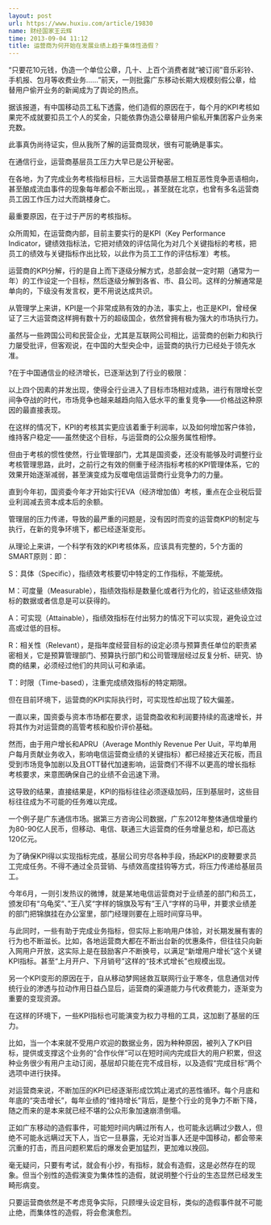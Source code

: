 ```yaml
---
layout: post
url: https://www.huxiu.com/article/19830
name: 财经国家王云辉
time: 2013-09-04 11:12
title: 运营商为何开始在发展业绩上趋于集体性造假？
---
```

“只要花10元钱，伪造一个单位公章，几十、上百个消费者就“被订阅”音乐彩铃、手机报、包月等收费业务……”前天，一则批露广东移动长期大规模刻假公章，给替用户偷开业务的新闻成为了舆论的热点。

据该报道，有中国移动员工私下透露，他们造假的原因在于，每个月的KPI考核如果完不成就要扣员工个人的奖金，只能依靠伪造公章替用户偷私开集团客户业务来充数。

此事真伪尚待证实，但从我所了解的运营商现状，很有可能确是事实。

在通信行业，运营商基层员工压力大早已是公开秘密。

在各地，为了完成业务考核指标目标，三大运营商基层工相互恶性竞争恶语相向，甚至酿成流血事件的现象每年都会不断出现。，甚至就在北京，也曾有多名运营商员工因工作压力过大而跳楼身亡。

最重要原因，在于过于严厉的考核指标。

众所周知，在运营商内部，目前主要实行的是KPI（Key Performance Indicator，键绩效指标法，它把对绩效的评估简化为对几个关键指标的考核，把员工的绩效与关键指标作出比较，以此作为员工工作的评估标准）考核。

运营商的KPI分解，行的是自上而下逐级分解方式，总部会就一定时期（通常为一年）的工作设定一个目标，然后逐级分解到各省、市、县公司。这样的分解通常是单向的，下级没有发言权，更不用说达成共识。

从管理学上来讲，KPI是一个非常成熟有效的办法，事实上，也正是KPI，曾经保证了三大运营商这样拥有数十万的超级国企，依然曾拥有极为强大的市场执行力。

虽然与一些跨国公司和民营企业，尤其是互联网公司相比，运营商的创新力和执行力屡受批评，但客观说，在中国的大型央企中，运营商的执行力已经处于领先水准。

?在于中国通信业的经济增长，已逐渐达到了行业的极限：

以上四个因素的并发出现，使得全行业进入了目标市场相对成熟，进行有限增长空间争夺战的时代，市场竞争也越来越趋向陷入低水平的重复竞争——价格战这种原因的最直接表现。

在这样的情况下，KPI的考核其实更应该着重于利润率，以及如何增加客户体验，维持客户稳定——虽然使这个目标，与运营商的公众服务属性相悖。

但由于考核的惯性使然，行业管理部门，尤其是国资委，还没有能够及时调整行业考核管理思路，此时，之前行之有效的侧重于经济指标考核的KPI管理体系，它的效果开始逐渐减弱，甚至演变成为反噬电信运营商行业竞争力的力量。

直到今年初，国资委今年才开始实行EVA（经济增加值）考核，重点在企业税后营业利润减去资本成本后的余额。

管理层的压力传递，导致的最严重的问题是，没有因时而变的运营商KPI的制定与执行，在新的竞争环境下，都已经逐渐变形。

从理论上来讲，一个科学有效的KPI考核体系，应该具有完整的，5个方面的SMART原则：即：

S：具体（Specific），指绩效考核要切中特定的工作指标，不能笼统。

M：可度量（Measurable），指绩效指标是数量化或者行为化的，验证这些绩效指标的数据或者信息是可以获得的。

A：可实现（Attainable），指绩效指标在付出努力的情况下可以实现，避免设立过高或过低的目标。

R：相关性（Relevant），是指年度经营目标的设定必须与预算责任单位的职责紧密相关，它是预算管理部门、预算执行部门和公司管理层经过反复分析、研究、协商的结果，必须经过他们的共同认可和承诺。

T：时限（Time-based），注重完成绩效指标的特定期限。

但在目前环境下，运营商的KPI实际执行时，可实现性却出现了较大偏差。

一直以来，国资委与资本市场都在要求，运营商盈收和利润要持续的高速增长，并将其作为对运营商的高管考核和股价评价基础。

然而，由于用户增长和APRU（Average Monthly Revenue Per Uuit，平均单用户每月贡献业务收入，影响电信运营商业绩的关键指标）都已经接近天花板，而且受到市场竞争加剧以及且OTT替代加速影响，运营商们不得不以更高的增长指标考核要求，来意图确保自己的业绩不会迅速下滑。

这导致的结果，直接结果是，KPI的指标往往必须逐级加码，压到基层时，这些目标往往成为不可能的任务难以完成。

一个例子是广东通信市场。据第三方咨询公司数据，广东2012年整体通信增量约为80-90亿人民币，但移动、电信、联通三大运营商的任务增量总和，却已高达120亿元。

为了确保KPI得以实现指标完成，基层公司穷尽各种手段，扬起KPI的皮鞭要求员工完成任务。不得不通过全员营销、与绩效高度挂钩等方式，将压力传递给基层员工。

今年6月，一则引发热议的微博，就是某地电信运营商对于业绩差的部门和员工，颁发印有“乌龟奖“、”王八奖“字样的锦旗及写有”王八“字样的马甲，并要求业绩差的部门把锦旗挂在办公室里，部门经理则要在上班时间穿马甲。

与此同时，一些有助于完成业务指标，但实际上影响用户体验，对长期发展有害的行为也不断滋长。比如，各地运营商大都在不断出台新的优惠条件，但往往只向新入网用户开放，这实际上是在鼓励客户不断换号，以满足“新增用户增长”这个关键KPI指标。甚至“上月开户、下月销号”这样的“技术式增长”也规模出现。

另一个KPI变形的原因在于，自从移动梦网拯救互联网行业于寒冬，信息通信对传统行业的渗透与拉动作用日益凸显后，运营商的渠道能力与代收费能力，逐渐变为重要的变现资源。

在这样的环境下，一些KPI指标也可能演变为权力寻租的工具，这加剧了基层的压力。

比如，当一个本来就不受用户欢迎的数据业务，因为种种原因，被列入了KPI目标，提供或支撑这个业务的“合作伙伴”可以在短时间内完成巨大的用户积累，但这种业务很少有用户主动订阅，基层却只能在完不成目标，以及造假“完成目标”两个选项中进行抉择。

对运营商来说，不断加压的KPI已经逐渐形成饮鸩止渴式的恶性循环。每个月底和年底的“突击增长”，每年业绩的“维持增长”背后，是整个行业的竞争力不断下降，随之而来的是本来就已经不堪的公众形象加速崩溃倒塌。

正如广东移动的造假事件，可能短时间内瞒过所有人，也可能永远瞒过少数人，但绝不可能永远瞒过天下人，当它一旦暴露，无论对当事人还是中国移动，都会带来沉重的打击，而且问题积累后的爆发会更加猛烈，更加难以挽回。

毫无疑问，只要有考试，就会有小抄，有指标，就会有造假，这是必然存在的现象。但当个别性的造假演变为集体性的造假，就说明整个行业的生态显然已经发生畸形病变。

只要运营商依然是不考虑竞争实际，只顾埋头设定目标，类似的造假事件就不可能止绝，而集体性的造假，将会愈演愈烈。

